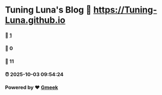 # Tuning Luna's Blog :link: https://Tuning-Luna.github.io 
### :page_facing_up: [1](https://Tuning-Luna.github.io/tag.html) 
### :speech_balloon: 0 
### :hibiscus: 11 
### :alarm_clock: 2025-10-03 09:54:24 
### Powered by :heart: [Gmeek](https://github.com/Meekdai/Gmeek)
